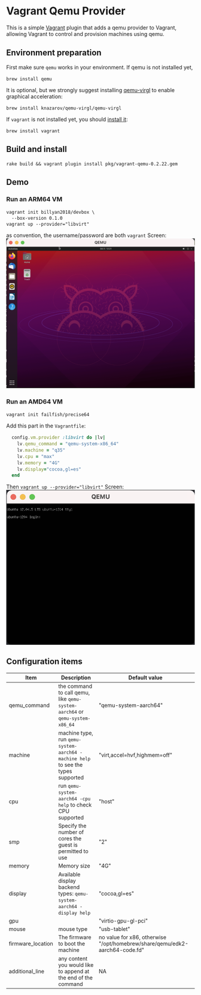 # Vagrant Qemu Provider

This is a simple [Vagrant](http://www.vagrantup.com) plugin that adds a
qemu provider to Vagrant, allowing Vagrant to control and provision
machines using qemu.

## Environment preparation
First make sure `qemu` works in your environment.
If qemu is not installed yet,
```
brew install qemu
```

It is optional, but we strongly suggest installing [qemu-virgl](https://github.com/knazarov/homebrew-qemu-virgl)
to enable graphical acceleration:
```
brew install knazarov/qemu-virgl/qemu-virgl
```

If `vagrant` is not installed yet, you should [install it](https://www.vagrantup.com): 

```
brew install vagrant
```

## Build and install
```
rake build && vagrant plugin install pkg/vagrant-qemu-0.2.22.gem
```

## Demo
### Run an ARM64 VM

```shell
vagrant init billyan2018/devbox \
  --box-version 0.1.0
vagrant up --provider="libvirt"
```
as convention, the username/password are both `vagrant`
Screen:
![](images/arm64.png)

### Run an AMD64 VM

```shell
vagrant init failfish/precise64
```
Add this part in the `Vagrantfile`:
```ruby
  config.vm.provider :libvirt do |lv|
    lv.qemu_command = "qemu-system-x86_64" 
    lv.machine = "q35"
    lv.cpu = "max"
    lv.memory = "4G"
    lv.display="cocoa,gl=es"	
  end
```
Then `vagrant up --provider="libvirt"`
Screen:
![](images/x86.png)

## Configuration items

Item | Description | Default value
----- | ------- | -------------
qemu_command | the command to call qemu, like `qemu-system-aarch64` or `qemu-system-x86_64` | "qemu-system-aarch64"
machine |machine type, run `qemu-system-aarch64 -machine help` to see the types supported| "virt,accel=hvf,highmem=off"
cpu |run `qemu-system-aarch64 -cpu help` to check CPU supported | "host"
smp |Specify the number of cores the guest is permitted to use| "2"
memory | Memory size| "4G"
display |Available display backend types: `qemu-system-aarch64 -display help`| "cocoa,gl=es"
gpu ||"virtio-gpu-gl-pci"
mouse |mouse type|"usb-tablet"
firmware_location | The firmware to boot the machine | no value for x86, otherwise "/opt/homebrew/share/qemu/edk2-aarch64-code.fd"
additional_line |any content you would like to append at the end of the command| NA